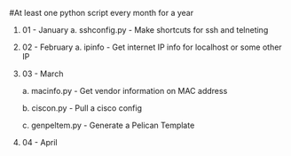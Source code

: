 #At least one python script every month for a year

1. 01 - January
   a. sshconfig.py - Make shortcuts for ssh and telneting
2. 02 - February
   a.  ipinfo - Get internet IP info for localhost or some other IP
3. 03 - March

   a. macinfo.py - Get vendor information on MAC address 

   b. ciscon.py - Pull a cisco config 

   c. genpeltem.py - Generate a Pelican Template
4. 04 - April
